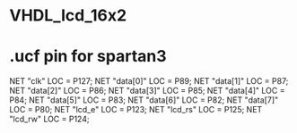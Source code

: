 # VHDL_lcd_16x2

# .ucf pin for spartan3

NET "clk" LOC = P127;
NET "data[0]" LOC = P89;
NET "data[1]" LOC = P87;
NET "data[2]" LOC = P86;
NET "data[3]" LOC = P85;
NET "data[4]" LOC = P84;
NET "data[5]" LOC = P83;
NET "data[6]" LOC = P82;
NET "data[7]" LOC = P80;
NET "lcd_e" LOC = P123;
NET "lcd_rs" LOC = P125;
NET "lcd_rw" LOC = P124;
